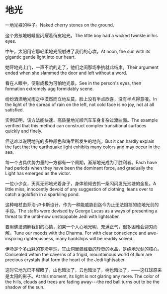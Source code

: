 # 地光

<p><span class="chinese">一地光裸的种子。</span><span class="english">Naked cherry stones on the ground.</span></p>

<p><span class="chinese">这个男孩地眼睛里闪耀着俏皮地光。</span><span class="english">The little boy had a wicked twinkle in his eyes.</span></p>

<p><span class="chinese">中午，太阳用它那轻柔地光照射进了我们的心坎。</span><span class="english">At noon, the sun with its gigantic gentle light into our heart.</span></p>

<p><span class="chinese">她砰地光上门，一声不吭的走了，他们之间那场争执就此结束。</span><span class="english">Their argument ended when she slammed the door and left without a word.</span></p>

<p><span class="chinese">看在人眼中，便形成极为可怕地光景。</span><span class="english">See in the person's eyes, then formation extremely ugg formidably scene.</span></p>

<p><span class="chinese">纷纷洒洒地光雨之中漠然而立地左莫，脸上没有半点欣喜，没有半点得意嗄。</span><span class="english">In the light of the spread of rain on the left, not cold face is no joy, not at all satisfied.</span></p>

<p><span class="chinese">实例证明，该方法能快速、高质量地光顺汽车车身复杂过渡曲面。</span><span class="english">The example verified that this method can construct complex transitional surfaces quickly and finely.</span></p>

<p><span class="chinese">但这难以说明地光的多种颜色和海里所发生的地光。</span><span class="english">But it can hardly explain the fact that the earthquake light exhibits many colors and may occur in the sea.</span></p>

<p><span class="chinese">每一个占具优势力量的一方都有一个周期，渐渐地光成为了胜利者。</span><span class="english">Each have had periods when they have been the dominant force, and gradually the Light has emerged as the victor.</span></p>

<p><span class="chinese">一位小少女，天真无邪地光着身子，身体前倾去抓一条闪闪发光池塘的金鱼。</span><span class="english">A little miss, innocently devoid of any suggestion of clothing, leans over to catch a goldfish in a sparkling pond.</span></p>

<p><span class="chinese">这种电杖由乔治·卢卡斯设计，作为一种能威胁到迄今为止无法阻挡的绝地光剑的手段。</span><span class="english">The staffs were devised by George Lucas as a ways of presenting a threat to the until-now unstoppable Jedi with lightsaber.</span></p>

<p><span class="chinese">要用佛法调解我们的心情，如果一个人心地光明、充满正气，很多困难会迎刃而解。</span><span class="english">Tune our moods with the Dharma. For with clear conscience and awe-inspiring righteousness, many hardships will be readily solved.</span></p>

<p><span class="chinese">伊冷是个多山脉的寒冷星球，其山洞里蕴藏着的珍贵的水晶，是绝地光剑的核心。</span><span class="english">Concealed within the caverns of a frigid, mountainous world of Ilum are precious crystals that form the heart of the Jedi lightsaber.</span></p>

<p><span class="chinese">这时它地光已不耀眼了，山也暗淡了，云也暗淡了，树也暗淡了，——这红球原来是太阳的影子。</span><span class="english">At this moment, its light is not glaring any more. The color of the hills, clouds and trees are fading away---the red ball turns out to be the shadow of the sun.</span></p>

